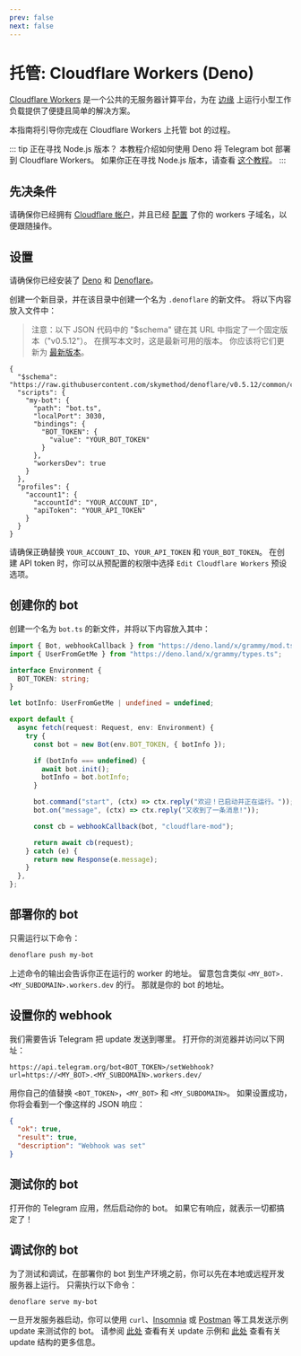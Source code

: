 ```yaml
---
prev: false
next: false
---
```


# 托管: Cloudflare Workers (Deno)

[Cloudflare Workers](https://workers.cloudflare.com) 是一个公共的无服务器计算平台，为在 [边缘](https://en.wikipedia.org/wiki/Edge_computing) 上运行小型工作负载提供了便捷且简单的解决方案。

本指南将引导你完成在 Cloudflare Workers 上托管 bot 的过程。

::: tip 正在寻找 Node.js 版本？
本教程介绍如何使用 Deno 将 Telegram bot 部署到 Cloudflare Workers。
如果你正在寻找 Node.js 版本，请查看 [这个教程](./cloudflare-workers-nodejs)。
:::

## 先决条件

请确保你已经拥有 [Cloudflare 帐户](https://dash.cloudflare.com/login)，并且已经 [配置](https://dash.cloudflare.com/?account=workers) 了你的 workers 子域名，以便跟随操作。

## 设置

请确保你已经安装了 [Deno](https://deno.land) 和 [Denoflare](https://denoflare.dev)。

创建一个新目录，并在该目录中创建一个名为 `.denoflare` 的新文件。
将以下内容放入文件中：

> 注意：以下 JSON 代码中的 "$schema" 键在其 URL 中指定了一个固定版本（"v0.5.12"）。
> 在撰写本文时，这是最新可用的版本。
> 你应该将它们更新为 [最新版本](https://github.com/skymethod/denoflare/releases)。

```json{2,9,17-18}
{
  "$schema": "https://raw.githubusercontent.com/skymethod/denoflare/v0.5.12/common/config.schema.json",
  "scripts": {
    "my-bot": {
      "path": "bot.ts",
      "localPort": 3030,
      "bindings": {
        "BOT_TOKEN": {
          "value": "YOUR_BOT_TOKEN"
        }
      },
      "workersDev": true
    }
  },
  "profiles": {
    "account1": {
      "accountId": "YOUR_ACCOUNT_ID",
      "apiToken": "YOUR_API_TOKEN"
    }
  }
}
```

请确保正确替换 `YOUR_ACCOUNT_ID`、`YOUR_API_TOKEN` 和 `YOUR_BOT_TOKEN`。
在创建 API token 时，你可以从预配置的权限中选择 `Edit Cloudflare Workers` 预设选项。

## 创建你的 bot

创建一个名为 `bot.ts` 的新文件，并将以下内容放入其中：

```ts
import { Bot, webhookCallback } from "https://deno.land/x/grammy/mod.ts";
import { UserFromGetMe } from "https://deno.land/x/grammy/types.ts";

interface Environment {
  BOT_TOKEN: string;
}

let botInfo: UserFromGetMe | undefined = undefined;

export default {
  async fetch(request: Request, env: Environment) {
    try {
      const bot = new Bot(env.BOT_TOKEN, { botInfo });

      if (botInfo === undefined) {
        await bot.init();
        botInfo = bot.botInfo;
      }

      bot.command("start", (ctx) => ctx.reply("欢迎！已启动并正在运行。"));
      bot.on("message", (ctx) => ctx.reply("又收到了一条消息!"));

      const cb = webhookCallback(bot, "cloudflare-mod");

      return await cb(request);
    } catch (e) {
      return new Response(e.message);
    }
  },
};
```

## 部署你的 bot

只需运行以下命令：

```sh
denoflare push my-bot
```

上述命令的输出会告诉你正在运行的 worker 的地址。
留意包含类似 `<MY_BOT>.<MY_SUBDOMAIN>.workers.dev` 的行。
那就是你的 bot 的地址。

## 设置你的 webhook

我们需要告诉 Telegram 把 update 发送到哪里。
打开你的浏览器并访问以下网址：

```text
https://api.telegram.org/bot<BOT_TOKEN>/setWebhook?url=https://<MY_BOT>.<MY_SUBDOMAIN>.workers.dev/
```

用你自己的值替换 `<BOT_TOKEN>`，`<MY_BOT>` 和 `<MY_SUBDOMAIN>`。
如果设置成功，你将会看到一个像这样的 JSON 响应：

```json
{
  "ok": true,
  "result": true,
  "description": "Webhook was set"
}
```

## 测试你的 bot

打开你的 Telegram 应用，然后启动你的 bot。
如果它有响应，就表示一切都搞定了！

## 调试你的 bot

为了测试和调试，在部署你的 bot 到生产环境之前，你可以先在本地或远程开发服务器上运行。
只需执行以下命令：

```sh
denoflare serve my-bot
```

一旦开发服务器启动，你可以使用 `curl`、[Insomnia](https://insomnia.rest) 或 [Postman](https://postman.com) 等工具发送示例 update 来测试你的 bot。
请参阅 [此处](https://core.telegram.org/bots/webhooks#testing-your-bot-with-updates) 查看有关 update 示例和 [此处](https://core.telegram.org/bots/api#update) 查看有关 update 结构的更多信息。

